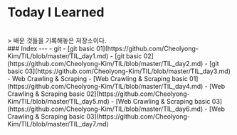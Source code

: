 # Today I Learned
<br>
    > 배운 것들을 기록해놓은 저장소이다.
<br>    
### Index
---
- git
    - [git basic 01](https://github.com/Cheolyong-Kim/TIL/blob/master/TIL_day1.md)
    - [git basic 02](https://github.com/Cheolyong-Kim/TIL/blob/master/TIL_day2.md)
    - [git basic 03](https://github.com/Cheolyong-Kim/TIL/blob/master/TIL_day3.md)
<br>
- Web Crawling & Scraping
    - [Web Crawling & Scraping basic 01](https://github.com/Cheolyong-Kim/TIL/blob/master/TIL_day4.md)
    - [Web Crawling & Scraping basic 02](https://github.com/Cheolyong-Kim/TIL/blob/master/TIL_day5.md)
    - [Web Crawling & Scraping basic 03](https://github.com/Cheolyong-Kim/TIL/blob/master/TIL_day6.md)
    - [Web Crawling & Scraping basic 03](https://github.com/Cheolyong-Kim/TIL/blob/master/TIL_day7.md)
